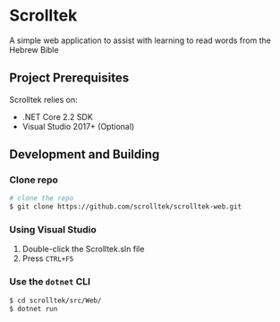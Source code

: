 # Scrolltek

A simple web application to assist with learning to read words from the Hebrew
Bible

## Project Prerequisites

Scrolltek relies on:

  - .NET Core 2.2 SDK
  - Visual Studio 2017+ (Optional)

## Development and Building

### Clone repo

``` bash
# clone the repo
$ git clone https://github.com/scrolltek/scrolltek-web.git
```

### Using Visual Studio

1. Double-click the Scrolltek.sln file
2. Press `CTRL+F5`

### Use the `dotnet` CLI

``` bash
$ cd scrolltek/src/Web/
$ dotnet run
```
